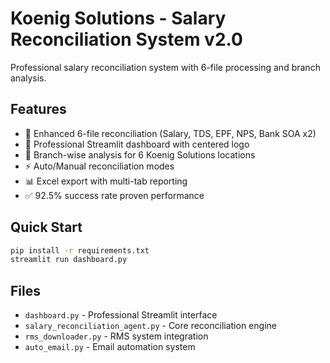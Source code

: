 # Koenig Solutions - Salary Reconciliation System v2.0

Professional salary reconciliation system with 6-file processing and branch analysis.

## Features
- 🔄 Enhanced 6-file reconciliation (Salary, TDS, EPF, NPS, Bank SOA x2)
- 🎯 Professional Streamlit dashboard with centered logo
- 🏢 Branch-wise analysis for 6 Koenig Solutions locations
- ⚡ Auto/Manual reconciliation modes
- 📊 Excel export with multi-tab reporting
- ✅ 92.5% success rate proven performance

## Quick Start
```bash
pip install -r requirements.txt
streamlit run dashboard.py
```

## Files
- `dashboard.py` - Professional Streamlit interface
- `salary_reconciliation_agent.py` - Core reconciliation engine
- `rms_downloader.py` - RMS system integration
- `auto_email.py` - Email automation system

